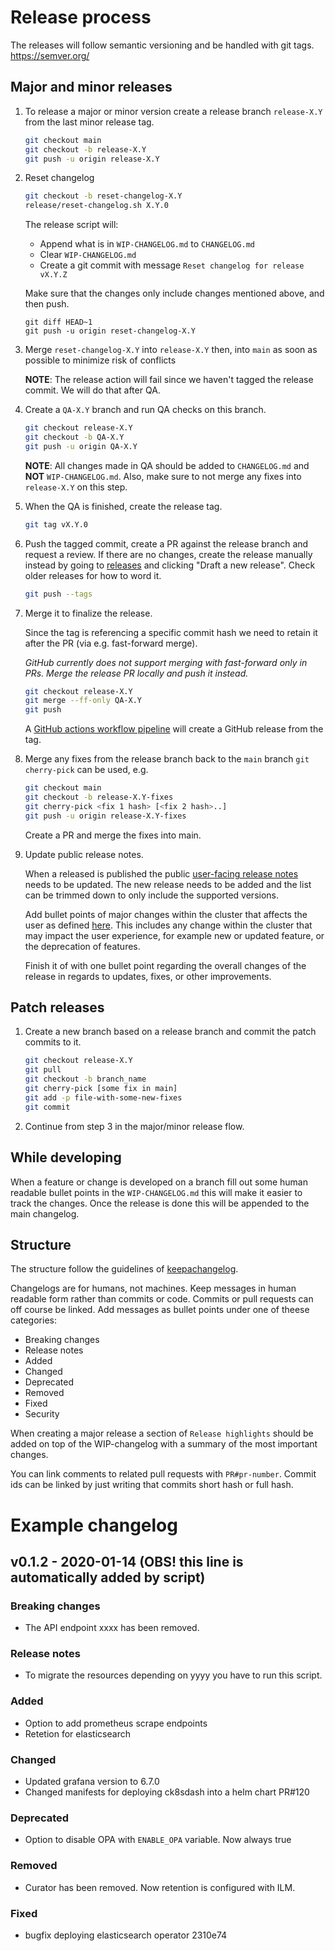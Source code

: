 # Release process

The releases will follow semantic versioning and be handled with git tags.
https://semver.org/

## Major and minor releases

1. To release a major or minor version create a release branch `release-X.Y` from the last minor release tag.

    ```bash
    git checkout main
    git checkout -b release-X.Y
    git push -u origin release-X.Y
    ```

1. Reset changelog

    ```bash
    git checkout -b reset-changelog-X.Y
    release/reset-changelog.sh X.Y.0
    ```

    The release script will:
    * Append what is in `WIP-CHANGELOG.md` to `CHANGELOG.md`
    * Clear `WIP-CHANGELOG.md`
    * Create a git commit with message `Reset changelog for release vX.Y.Z`

    Make sure that the changes only include changes mentioned above, and then push.

    ```
    git diff HEAD~1
    git push -u origin reset-changelog-X.Y
    ```

1. Merge `reset-changelog-X.Y` into `release-X.Y` then, into `main` as soon as possible to minimize risk of conflicts

    **NOTE**: The release action will fail since we haven't tagged the release commit.
    We will do that after QA.

1. Create a `QA-X.Y` branch and run QA checks on this branch.

    ```bash
    git checkout release-X.Y
    git checkout -b QA-X.Y
    git push -u origin QA-X.Y
    ```

    **NOTE**: All changes made in QA should be added to `CHANGELOG.md` and **NOT** `WIP-CHANGELOG.md`.
    Also, make sure to not merge any fixes into `release-X.Y` on this step.

1. When the QA is finished, create the release tag.

    ```bash
    git tag vX.Y.0
    ```

1. Push the tagged commit, create a PR against the release branch and request a review.
   If there are no changes, create the release manually instead by going to [releases](https://github.com/elastisys/compliantkubernetes-apps/releases) and clicking "Draft a new release".
   Check older releases for how to word it.

    ```bash
    git push --tags
    ```

1. Merge it to finalize the release.

    Since the tag is referencing a specific commit hash we need to retain it after the PR (via e.g. fast-forward merge).

    *GitHub currently does not support merging with fast-forward only in PRs.
    Merge the release PR locally and push it instead.*

    ```bash
    git checkout release-X.Y
    git merge --ff-only QA-X.Y
    git push
    ```

    A [GitHub actions workflow pipeline](/.github/workflows/release.yml) will create a GitHub release from the tag.

1. Merge any fixes from the release branch back to the `main` branch `git cherry-pick` can be used, e.g.

    ```bash
    git checkout main
    git checkout -b release-X.Y-fixes
    git cherry-pick <fix 1 hash> [<fix 2 hash>..]
    git push -u origin release-X.Y-fixes
    ```

    Create a PR and merge the fixes into main.

9. Update public release notes.

    When a released is published the public [user-facing release notes](https://github.com/elastisys/compliantkubernetes/blob/main/docs/release-notes.md) needs to be updated. The new release needs to be added and the list can be trimmed down to only include the supported versions.

    Add bullet points of major changes within the cluster that affects the user as defined [here](https://compliantkubernetes.io/user-guide/). This includes any change within the cluster that may impact the user experience, for example new or updated feature, or the deprecation of features.

    Finish it of with one bullet point regarding the overall changes of the release in regards to updates, fixes, or other improvements.

## Patch releases

1. Create a new branch based on a release branch and commit the patch commits to it.

    ```bash
    git checkout release-X.Y
    git pull
    git checkout -b branch_name
    git cherry-pick [some fix in main]
    git add -p file-with-some-new-fixes
    git commit
    ```

2. Continue from step 3 in the major/minor release flow.

## While developing

When a feature or change is developed on a branch fill out some human readable
bullet points in the `WIP-CHANGELOG.md` this will make it easier to track the changes.
Once the release is done this will be appended to the main changelog.

## Structure

The structure follow the guidelines of [keepachangelog](https://keepachangelog.com/en/1.0.0/).

Changelogs are for humans, not machines. Keep messages in human readable form rather
than commits or code. Commits or pull requests can off course be linked. Add messages
as bullet points under one of theese categories:

* Breaking changes
* Release notes
* Added
* Changed
* Deprecated
* Removed
* Fixed
* Security

When creating a major release a section of `Release highlights` should be added
on top of the WIP-changelog with a summary of the most important changes.

You can link comments to related pull requests with `PR#pr-number`. Commit ids can be linked
by just writing that commits short hash or full hash.

# Example changelog

## v0.1.2 - 2020-01-14  (OBS! this line is automatically added by script)

### Breaking changes

* The API endpoint xxxx has been removed.

### Release notes

* To migrate the resources depending on yyyy you have to run this script.

### Added

* Option to add prometheus scrape endpoints
* Retetion for elasticsearch

### Changed

* Updated grafana version to 6.7.0
* Changed manifests for deploying ck8sdash into a helm chart PR#120

### Deprecated

* Option to disable OPA with `ENABLE_OPA` variable. Now always true

### Removed

* Curator has been removed. Now retention is configured with ILM.

### Fixed

* bugfix deploying elasticsearch operator 2310e74
